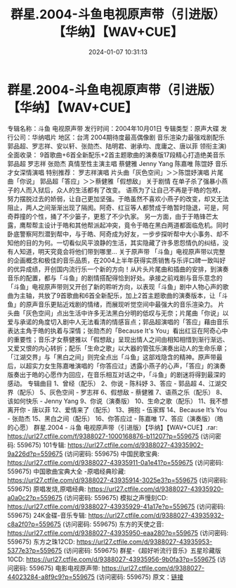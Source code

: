 ﻿---
title: 群星.2004-斗鱼电视原声带（引进版）【华纳】【WAV+CUE】
date: 2024-01-07 10:31:13
categories: WAV车载音乐、镜像
tags: 华语中文
---
# 群星.2004-斗鱼电视原声带（引进版）【华纳】【WAV+CUE】

专辑名称：斗鱼 电视原声带
发行时间：2004年10月01日
专辑类型：原声大碟
发行公司：华纳唱片
地区：台湾
2004期待度最高偶像剧
音乐渲染力最强戏剧配乐
郭品超、罗志祥、安以轩、张勋杰、陆明君、谢承均、庞庸之、唐以菲 领衔主演)
全面收录：
9首歌曲+6首全新配乐+2首主题歌曲的演奏版17段精心打造绝美音乐
郭品超 罗志祥 张勋杰 真情至性主演主唱
蔡健雅 Jenny Yang 陈嘉唯 陈馄妤 音乐才女深情演唱
特别推荐：
罗志祥演唱 片头曲「灰色空间」＞＞陈馄妤演唱 片尾曲「你说」
郭品超「答应」＞＞蔡健雅「假想敌」
关于剧情
在单子杀了强暴小燕子的人而入狱后，众人的生活都有了改变。
语燕为了让自己不再是于皓的包袱，努力摆脱过去的娇弱，让自己更加坚强。于皓虽然不喜欢小燕子的改变，却又无法阻止，两人之间渐渐出现了隔阂。阿奇、红豆等人都赞成于皓暂时隐退，可是，阿奇莽撞的个性，捅了不少篓子，更惹了不少仇家。
另一方面，由于于皓锋芒太露，鹰帮帮主设计于皓和其他帮派起冲突，竟令于皓在黑白两道都面临危机。同时卧底警察阿烈潜到帮中，与于皓、阿奇成为好友，一步步探听帮中大小事务、却不知他的目的为何。一切看似风平浪静的生活，其实隐藏了许多恩怨情仇的纠结，没有人知道，明天究竟会将他们带到哪里…
关于原声带
「斗鱼」电视原声带以完整的企画概念和极佳的音乐品质，在2004上半年获得实质销售与乐评口碑一致叫好的优异成绩，开创国内流行乐一个新的方向！从片头片尾曲和插曲的安排，到演奏音乐的配置，都与「斗鱼」的剧情搭配得恰到好处。承接之前戏剧与音乐意念的「斗鱼」电视原声带则又开创了新的聆听方向，以表现「斗鱼」剧中人物心声的歌曲为主轴，共放了9首歌曲和6首全新配乐，加上2首主题歌曲的演奏版本，让「斗鱼」的原声音乐更贴近戏剧的情绪，而展现听觉空间中最强大的音乐渲染力。
片头曲「灰色空间」点出生活中许多无法黑白分明的低叹与无奈；片尾曲「你说」以爱与承诺的角度切入剧中人无法看清的情感盲点；郭品超演唱的「答应」藉由音乐表达主角于皓的执着与深情；张勋杰的「Because
It's
You」看出红豆在阿奇心中的重要性；音乐才女蔡健雅以「假想敌」呈现出情人之间由相知相惜到渐行渐远、又爱又恨的内心转折；配乐「生命之歌」以大器的管弦乐演奏出动人的生命乐章；「江湖交界」与「黑白之间」则完全点出「斗鱼」这部戏隐含的精神。原声带最后，以超实力女生陈嘉唯演唱的「你答应过」透露小燕子的心声，「答应」的演奏版奏出于皓的心愿作为回应，在音乐相互对话之中，「斗鱼」的剧迷将得到最深的感动。
专辑曲目
1、曾经（配乐）
2、你说 - 陈科妤
3、答应 - 郭品超
4、江湖交界（配乐）
5、灰色空间 - 罗志祥
6、假想敌 - 蔡健雅
7、语燕之乐（配乐）
8、该如何快乐 - Jenny Yang
9、你说（演奏版）
10、生命之歌（配乐）
11、我不想离开你 - 唐以菲
12、爱情来了（配乐）
13、拥抱 - 伍家辉
14、Because It’s You - 张勋杰
15、黑白之间（配乐）
16、你答应过 - 陈嘉唯
17、答应（演奏版）（皓的心愿）
群星.2004 - 斗鱼 电视原声带（引进版）【华纳】【WAV+CUE】.rar: https://url27.ctfile.com/f/9388027-1000168876-b11207?p=559675
(访问密码: 559675)
101专辑: https://url27.ctfile.com/d/9388027-43935902-9a226d?p=559675
(访问密码: 559675)
中国民歌宝典: https://url27.ctfile.com/d/9388027-43935911-0a1e41?p=559675
(访问密码: 559675)
中国歌曲宝典大全 -原唱经典珍藏: https://url27.ctfile.com/d/9388027-43935914-3025e3?p=559675
(访问密码: 559675)
原唱发烧,原唱经典: https://url27.ctfile.com/d/9388027-43935920-a0a0c2?p=559675
(访问密码: 559675)
模拟之声慢刻CD: https://url27.ctfile.com/d/9388027-43935929-41a17e?p=559675
(访问密码: 559675)
24K金碟-音乐专辑: https://url27.ctfile.com/d/9388027-43935932-c8a2f0?p=559675
(访问密码: 559675)
东方的天使之音: https://url27.ctfile.com/d/9388027-43935950-eaa280?p=559675
(访问密码: 559675)
东方之珠12CD: https://url27.ctfile.com/d/9388027-43935953-5377e3?p=559675
(访问密码: 559675)
群星-《超好听流行音乐》五星珍藏版10CD: https://url27.ctfile.com/d/9388027-43935956-9b0fa3?p=559675
(访问密码: 559675)
电影电视原声带: https://url27.ctfile.com/d/9388027-44023284-a8f9c9?p=559675
(访问密码: 559675)
原文：[链接](https://blog.sina.com.cn/s/blog_1647c7e7601031444.html)